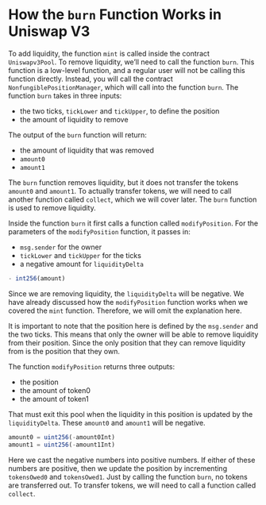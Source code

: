 # How the `burn` Function Works in Uniswap V3

To add liquidity, the function `mint` is called inside the contract `Uniswapv3Pool`. To remove liquidity, we’ll need to call the function `burn`. This function is a low-level function, and a regular user will not be calling this function directly. Instead, you will call the contract `NonfungiblePositionManager`, which will call into the function `burn`. The function `burn` takes in three inputs:

- the two ticks, `tickLower` and `tickUpper`, to define the position
- the amount of liquidity to remove

The output of the `burn` function will return:

- the amount of liquidity that was removed
- `amount0`
- `amount1`

The `burn` function removes liquidity, but it does not transfer the tokens `amount0` and `amount1`. To actually transfer tokens, we will need to call another function called `collect`, which we will cover later. The `burn` function is used to remove liquidity.

Inside the function `burn` it first calls a function called `modifyPosition`. For the parameters of the `modifyPosition` function, it passes in:

- `msg.sender` for the owner
- `tickLower` and `tickUpper` for the ticks
- a negative amount for `liquidityDelta`
```javascript
- int256(amount)
```
Since we are removing liquidity, the `liquidityDelta` will be negative. We have already discussed how the `modifyPosition` function works when we covered the `mint` function. Therefore, we will omit the explanation here.

It is important to note that the position here is defined by the `msg.sender` and the two ticks. This means that only the owner will be able to remove liquidity from their position. Since the only position that they can remove liquidity from is the position that they own.

The function `modifyPosition` returns three outputs:

- the position
- the amount of token0
- the amount of token1

That must exit this pool when the liquidity in this position is updated by the `liquidityDelta`. These `amount0` and `amount1` will be negative.
```javascript
amount0 = uint256(-amount0Int)
amount1 = uint256(-amount1Int)
```
Here we cast the negative numbers into positive numbers. If either of these numbers are positive, then we update the position by incrementing `tokensOwed0` and `tokensOwed1`. Just by calling the function `burn`, no tokens are transferred out. To transfer tokens, we will need to call a function called `collect`.
